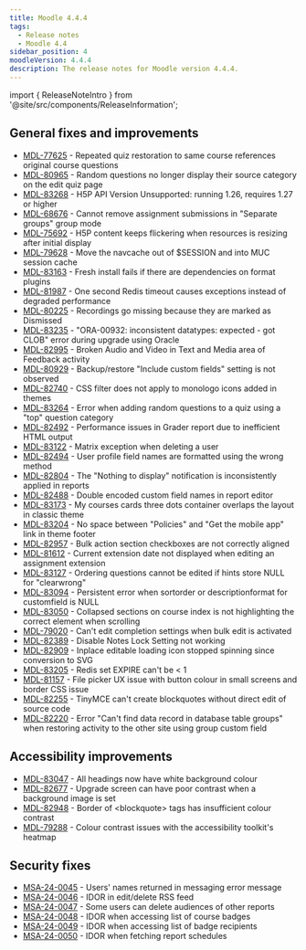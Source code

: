 ```yaml
---
title: Moodle 4.4.4
tags:
  - Release notes
  - Moodle 4.4
sidebar_position: 4
moodleVersion: 4.4.4
description: The release notes for Moodle version 4.4.4.
---
```


import { ReleaseNoteIntro } from '@site/src/components/ReleaseInformation';

<ReleaseNoteIntro releaseName={frontMatter.moodleVersion} />

## General fixes and improvements
<!-- cspell:disable -->
- [MDL-77625](https://tracker.moodle.org/browse/MDL-77625) - Repeated quiz restoration to same course references original course questions
- [MDL-80965](https://tracker.moodle.org/browse/MDL-80965) - Random questions no longer display their source category on the edit quiz page
- [MDL-83268](https://tracker.moodle.org/browse/MDL-83268) - H5P API Version Unsupported: running 1.26, requires 1.27 or higher
- [MDL-68676](https://tracker.moodle.org/browse/MDL-68676) - Cannot remove assignment submissions in "Separate groups" group mode
- [MDL-75692](https://tracker.moodle.org/browse/MDL-75692) - H5P content keeps flickering when resources is resizing after initial display
- [MDL-79628](https://tracker.moodle.org/browse/MDL-79628) - Move the navcache out of $SESSION and into MUC session cache
- [MDL-83163](https://tracker.moodle.org/browse/MDL-83163) - Fresh install fails if there are dependencies on format plugins
- [MDL-81987](https://tracker.moodle.org/browse/MDL-81987) - One second Redis timeout causes exceptions instead of degraded performance
- [MDL-80225](https://tracker.moodle.org/browse/MDL-80225) - Recordings go missing because they are marked as Dismissed
- [MDL-83235](https://tracker.moodle.org/browse/MDL-83235) - "ORA-00932: inconsistent datatypes: expected - got CLOB" error during upgrade using Oracle
- [MDL-82995](https://tracker.moodle.org/browse/MDL-82995) - Broken Audio and Video in Text and Media area of Feedback activity
- [MDL-80929](https://tracker.moodle.org/browse/MDL-80929) - Backup/restore "Include custom fields" setting is not observed
- [MDL-82740](https://tracker.moodle.org/browse/MDL-82740) - CSS filter does not apply to monologo icons added in themes
- [MDL-83264](https://tracker.moodle.org/browse/MDL-83264) - Error when adding random questions to a quiz using a "top" question category
- [MDL-82492](https://tracker.moodle.org/browse/MDL-82492) - Performance issues in Grader report due to inefficient HTML output
- [MDL-83122](https://tracker.moodle.org/browse/MDL-83122) - Matrix exception when deleting a user
- [MDL-82494](https://tracker.moodle.org/browse/MDL-82494) - User profile field names are formatted using the wrong method
- [MDL-82804](https://tracker.moodle.org/browse/MDL-82804) - The "Nothing to display" notification is inconsistently applied in reports
- [MDL-82488](https://tracker.moodle.org/browse/MDL-82488) - Double encoded custom field names in report editor
- [MDL-83173](https://tracker.moodle.org/browse/MDL-83173) - My courses cards three dots container overlaps the layout in classic theme
- [MDL-83204](https://tracker.moodle.org/browse/MDL-83204) - No space between "Policies" and "Get the mobile app" link in theme footer
- [MDL-82957](https://tracker.moodle.org/browse/MDL-82957) - Bulk action section checkboxes are not correctly aligned
- [MDL-81612](https://tracker.moodle.org/browse/MDL-81612) - Current extension date not displayed when editing an assignment extension
- [MDL-83127](https://tracker.moodle.org/browse/MDL-83127) - Ordering questions cannot be edited if hints store NULL for "clearwrong"
- [MDL-83094](https://tracker.moodle.org/browse/MDL-83094) - Persistent error when sortorder or descriptionformat for customfield is NULL
- [MDL-83050](https://tracker.moodle.org/browse/MDL-83050) - Collapsed sections on course index is not highlighting the correct element when scrolling
- [MDL-79020](https://tracker.moodle.org/browse/MDL-79020) - Can't edit completion settings when bulk edit is activated
- [MDL-82389](https://tracker.moodle.org/browse/MDL-82389) - Disable Notes Lock Setting not working
- [MDL-82909](https://tracker.moodle.org/browse/MDL-82909) - Inplace editable loading icon stopped spinning since conversion to SVG
- [MDL-83205](https://tracker.moodle.org/browse/MDL-83205) - Redis set EXPIRE can't be < 1
- [MDL-81157](https://tracker.moodle.org/browse/MDL-81157) - File picker UX issue with button colour in small screens and border CSS issue
- [MDL-82255](https://tracker.moodle.org/browse/MDL-82255) - TinyMCE can't create blockquotes without direct edit of source code
- [MDL-82220](https://tracker.moodle.org/browse/MDL-82220) - Error "Can't find data record in database table groups" when restoring activity to the other site using group custom field
<!-- cspell:enable -->

## Accessibility improvements
<!-- cspell:disable -->
- [MDL-83047](https://tracker.moodle.org/browse/MDL-83047) - All headings now have white background colour
- [MDL-82677](https://tracker.moodle.org/browse/MDL-82677) - Upgrade screen can have poor contrast when a background image is set
- [MDL-82948](https://tracker.moodle.org/browse/MDL-82948) - Border of &lt;blockquote&gt; tags has insufficient colour contrast
- [MDL-79288](https://tracker.moodle.org/browse/MDL-79288) - Colour contrast issues with the accessibility toolkit's heatmap
<!-- cspell:enable -->

## Security fixes
<!-- cspell:disable -->
- [MSA-24-0045](https://moodle.org/mod/forum/discuss.php?d=462874) - Users' names returned in messaging error message
- [MSA-24-0046](https://moodle.org/mod/forum/discuss.php?d=462876) - IDOR in edit/delete RSS feed
- [MSA-24-0047](https://moodle.org/mod/forum/discuss.php?d=462877) - Some users can delete audiences of other reports
- [MSA-24-0048](https://moodle.org/mod/forum/discuss.php?d=462878) - IDOR when accessing list of course badges
- [MSA-24-0049](https://moodle.org/mod/forum/discuss.php?d=462879) - IDOR when accessing list of badge recipients
- [MSA-24-0050](https://moodle.org/mod/forum/discuss.php?d=462880) - IDOR when fetching report schedules
<!-- cspell:enable -->
